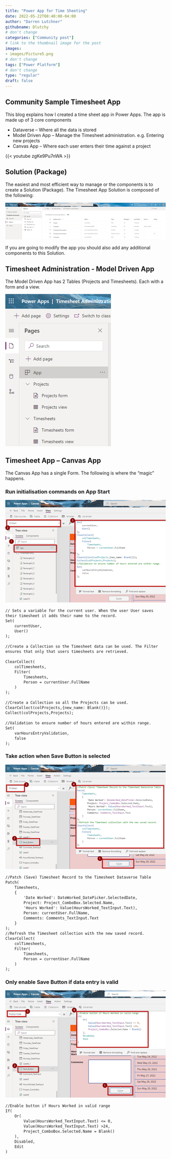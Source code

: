 ```yaml
---
title: "Power App for Time Sheeting"
date: 2022-05-22T08:40:00-04:00
author: "Darren Lutchner"
githubname: Dlutchy
# don't change
categories: ["Community post"]
# link to the thumbnail image for the post
images:
- images/Picture5.png
# don't change
tags: ["Power Platform"]
# don't change
type: "regular"
draft: false
---
```

## Community Sample Timesheet App

This blog explains how I created a time sheet app in Power Apps. The app is made up of 3 core components 

* Dataverse – Where all the data is stored
* Model Driven App – Manage the Timesheet administration. e.g. Entering new projects  
* Canvas App – Where each user enters their time against a project

{{< youtube zgKe9Pu7nWA >}}

## Solution (Package)

The easiest and most efficient way to manage or the components is to create a Solution (Package). The Timesheet App Solution is composed of the following:


![Solution Package Components](images/Picture1.png)

If you are going to modify the app you should also add any additional components to this Solution.

## Timesheet Administration - Model Driven App

The Model Driven App has 2 Tables (Projects and Timesheets). Each with a form and a view.

![Solution Package Components](images/Picture2.png)

## Timesheet App – Canvas App

The Canvas App has a single Form. The following is where the “magic” happens.

### Run initialisation commands on App Start

![Solution Package Components](images/Picture3.png)

```PowerFX
// Sets a variable for the current user. When the user User saves their timesheet it adds their name to the record.
Set(
    currentUser,
    User()
);

//Create a Collection so the Timesheet data can be used. The Filter ensures that only that users timesheets are retrieved.

ClearCollect(
    colTimesheets,
    Filter(
        Timesheets,
        Person = currentUser.FullName
    )
);

//Create a Collection so all the Projects can be used.
ClearCollect(colProjects,{new_name: Blank()});
Collect(colProjects,Projects);

//Validation to ensure number of hours entered are within range.
Set(
    varHoursEntryValidation,
    false
);
```

### Take action when Save Button is selected

![Solution Package Components](images/Picture4.png)

```PowerFX
//Patch (Save) Timesheet Record to the Timesheet Dataverse Table
Patch(
    Timesheets,
    {
        'Date Worked': DateWorked_DatePicker.SelectedDate,
        Project: Project_ComboBox.Selected.Name,
        'Hours Worked': Value(HoursWorked_TextInput.Text),
        Person: currentUser.FullName,
        Comments: Comments_TextInput.Text
    }
);
//Refresh the Timesheet collection with the new saved record.
ClearCollect(
    colTimesheets,
    Filter(
        Timesheets,
        Person = currentUser.FullName
    )
);
```

### Only enable Save Button if data entry is valid

![Solution Package Components](images/Picture5.png)

```PowerFX
//Enable button if Hours Worked in valid range
If(
    Or(
        Value(HoursWorked_TextInput.Text) <= 0,
        Value(HoursWorked_TextInput.Text) >24,
        Project_ComboBox.Selected.Name = Blank()
    ),
    Disabled,
    Edit
)
```

